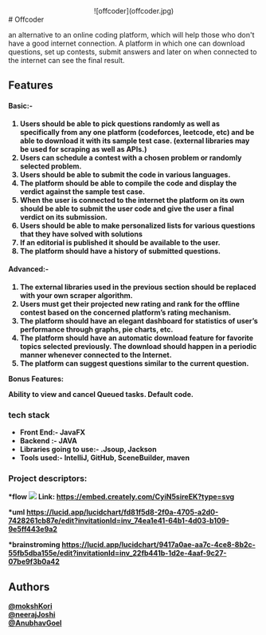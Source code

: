 <center>
![offcoder](offcoder.jpg)
</center>
# Offcoder

an alternative to an online coding platform, which will help those who don't have a good internet connection. A platform in which one can download
questions, set up contests, submit answers and later on when connected to the internet can see the final result.

## Features

<h4><b>Basic:-<b></h4>

<ol>
<li>Users should be able to pick questions randomly as well as specifically
from any one platform (codeforces, leetcode, etc) and be able to
download it with its sample test case. (external libraries may be used
for scraping as well as APIs.)
 </li>
<li>Users can schedule a contest with a chosen problem or randomly selected problem.
 </li>
 <li>Users should be able to submit the code in various languages.</li>
<li>The platform should be able to compile the code and display the verdict against the sample test case.</li>
<li>When the user is connected to the internet the platform on its own should be able to submit the user code and give the user a final verdict on its submission.</li>
<li>Users should be able to make personalized lists for various questions that they have solved with solutions</li>
<li> If an editorial is published it should be available to the user.</li>
<li> The platform should have a history of submitted questions.</li>


</ol>
<h4><b>Advanced:-</h4>
<ol>
<li>The external libraries used in the previous section should be replaced
with your own scraper algorithm.</li>

<li>Users must get their projected new rating and rank for the offline
contest based on the concerned platform’s rating mechanism.</li>

<li>The platform should have an elegant dashboard for statistics of user’s
performance through graphs, pie charts, etc.</li>

<li>The platform should have an automatic download feature for favorite
topics selected previously. The download should happen in a periodic
manner whenever connected to the Internet.</li>

<li>The platform can suggest questions similar to the current question.</li>
</ol>
Bonus Features:

Ability to view and cancel Queued tasks.
Default code.



### tech stack
<ul>

 <li>Front End:- JavaFX</li>
<li>Backend :- JAVA</li>
<li>Libraries going to use:-  .Jsoup, Jackson</li>
<li>Tools used:-  IntelliJ, GitHub, SceneBuilder, maven</li>
</ul>


### Project descriptors:
*flow
<img src="https://embed.creately.com/CyiN5sireEK?type=svg">
Link: 
https://embed.creately.com/CyiN5sireEK?type=svg

*uml
 https://lucid.app/lucidchart/fd81f5d8-2f0a-4705-a2d0-7428261cb87e/edit?invitationId=inv_74ea1e41-64b1-4d03-b109-9e5ff443e9a2

*brainstroming 
https://lucid.app/lucidchart/9417a0ae-aa7c-4ce8-8b2c-55fb5dba155e/edit?invitationId=inv_22fb441b-1d2e-4aaf-9c27-07be9f3b0a42



## Authors

[@mokshKori](https://github.com/mokshkori)<br>
[@neerajJoshi](https://github.com/neeraj_2307)<br>
[@AnubhavGoel](https://github.com/AnubhavGoel2808)
